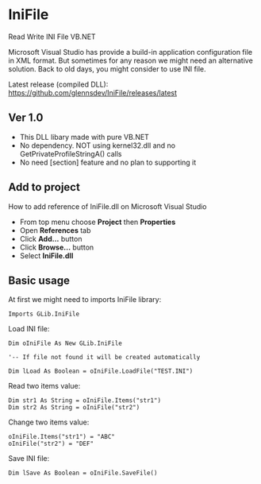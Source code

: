 # IniFile
Read Write INI File VB.NET

Microsoft Visual Studio has provide a build-in application configuration file in XML format. But sometimes for any reason we might need an alternative solution. Back to old days, you might consider to use INI file.

Latest release (compiled DLL): https://github.com/glennsdev/IniFile/releases/latest

## Ver 1.0

- This DLL libary made with pure VB.NET
- No dependency. NOT using kernel32.dll and no GetPrivateProfileStringA() calls
- No need [section] feature and no plan to supporting it 

## Add to project

How to add reference of IniFile.dll on Microsoft Visual Studio

- From top menu choose **Project** then **Properties**
- Open **References** tab
- Click **Add...** button
- Click **Browse...** button 
- Select **IniFile.dll**

## Basic usage

At first we might need to imports IniFile library:
```vb.net
Imports GLib.IniFile
```

Load INI file:
```vb.net
Dim oIniFile As New GLib.IniFile

'-- If file not found it will be created automatically

Dim lLoad As Boolean = oIniFile.LoadFile("TEST.INI")
```

Read two items value:
```vb.net
Dim str1 As String = oIniFile.Items("str1")
Dim str2 As String = oIniFile("str2")
```

Change two items value:
```vb.net
oIniFile.Items("str1") = "ABC"
oIniFile("str2") = "DEF"
```

Save INI file:
```vb.net
Dim lSave As Boolean = oIniFile.SaveFile()
```
